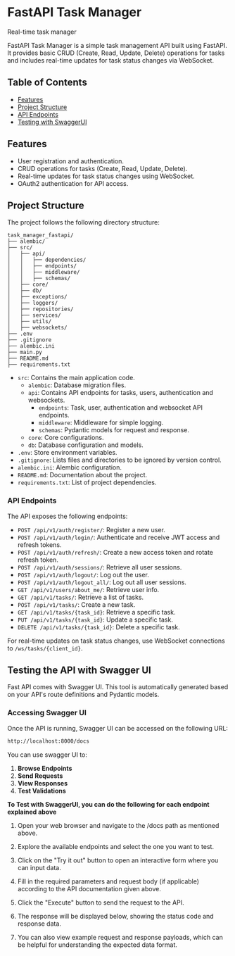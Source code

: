 # FastAPI Task Manager 
Real-time task manager

FastAPI Task Manager is a simple task management API built using FastAPI. 
It provides basic CRUD (Create, Read, Update, Delete) operations for tasks and includes real-time updates for task status changes via WebSocket.

## Table of Contents

- [Features](#features)
- [Project Structure](#project-structure)
- [API Endpoints](#api-endpoints)
- [Testing with SwaggerUI](#testing-the-api-with-swagger-ui)




## Features

- User registration and authentication.
- CRUD operations for tasks (Create, Read, Update, Delete).
- Real-time updates for task status changes using WebSocket.
- OAuth2 authentication for API access.


## Project Structure

The project follows the following directory structure:

```
task_manager_fastapi/
├── alembic/
├── src/
│   ├── api/
│   │   ├── dependencies/
│   │   ├── endpoints/
│   │   ├── middleware/
│   │   ├── schemas/
│   ├── core/
│   ├── db/
│   ├── exceptions/
│   ├── loggers/
│   ├── repositories/
│   ├── services/
│   ├── utils/
│   ├── websockets/
├── .env
├── .gitignore
├── alembic.ini
├── main.py
├── README.md
├── requirements.txt
```

- `src`: Contains the main application code.
  - `alembic`: Database migration files.
  - `api`: Contains API endpoints for tasks, users, authentication and websockets.
    - `endpoints`: Task, user, authentication and websocket API endpoints.
    - `middleware`: Middleware for simple logging.
    - `schemas`: Pydantic models for request and response.
  - `core`: Core configurations.
  - `db`: Database configuration and models.
- `.env`: Store environment variables.
- `.gitignore`: Lists files and directories to be ignored by version control.
- `alembic.ini`: Alembic configuration.
- `README.md`: Documentation about the project.
- `requirements.txt`: List of project dependencies.


### API Endpoints

The API exposes the following endpoints:

- `POST /api/v1/auth/register/`: Register a new user.
- `POST /api/v1/auth/login/`: Authenticate and receive JWT access and refresh tokens.
- `POST /api/v1/auth/refresh/`: Create a new access token and rotate refresh token.
- `POST /api/v1/auth/sessions/`: Retrieve all user sessions.
- `POST /api/v1/auth/logout/`: Log out the user.
- `POST /api/v1/auth/logout_all/`: Log out all user sessions.
- `GET /api/v1/users/about_me/`: Retrieve user info.
- `GET /api/v1/tasks/`: Retrieve a list of tasks.
- `POST /api/v1/tasks/`: Create a new task.
- `GET /api/v1/tasks/{task_id}`: Retrieve a specific task. 
- `PUT /api/v1/tasks/{task_id}`: Update a specific task.
- `DELETE /api/v1/tasks/{task_id}`: Delete a specific task. 

For real-time updates on task status changes, use WebSocket connections to `/ws/tasks/{client_id}`.


## Testing the API with Swagger UI

Fast API comes with Swagger UI. This tool is automatically generated based on your API's route definitions and Pydantic models.

### Accessing Swagger UI

Once the API is running, Swagger UI can be accessed on the following URL:

```bash
http://localhost:8000/docs
```

You can use swagger UI to:

1. **Browse Endpoints**
2. **Send Requests**
3. **View Responses**
4. **Test Validations**

**To Test with SwaggerUI, you can do the following for each endpoint explained above**

1. Open your web browser and navigate to the /docs path as mentioned above.

2. Explore the available endpoints and select the one you want to test.

3. Click on the "Try it out" button to open an interactive form where you can input data.

4. Fill in the required parameters and request body (if applicable) according to the API documentation given above.

5. Click the "Execute" button to send the request to the API.

6. The response will be displayed below, showing the status code and response data.

7. You can also view example request and response payloads, which can be helpful for understanding the expected data format.
